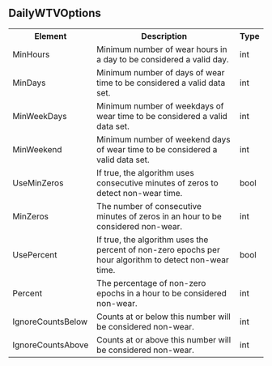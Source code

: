 ## DailyWTVOptions


<table>
  <tr>
    <th>Element</th>
    <th>Description</th>
    <th>Type</th>
  </tr>
  <tr>
    <td>MinHours</td>
    <td>Minimum number of wear hours in a day to be considered a valid day.</td>
    <td>int</td>
  </tr>
  <tr>
    <td>MinDays</td>
    <td>Minimum number of days of wear time to be considered a valid data set.</td>
    <td>int</td>
  </tr>
  <tr>
    <td>MinWeekDays</td>
    <td>Minimum number of weekdays of wear time to be considered a valid data set.</td>
    <td>int</td>
  </tr>
  <tr>
    <td>MinWeekend</td>
    <td>Minimum number of weekend days of wear time to be considered a valid data set.</td>
    <td>int</td>
  </tr>
  <tr>
    <td>UseMinZeros</td>
    <td>If true, the algorithm uses consecutive minutes of zeros to detect non-wear time.</td>
    <td>bool</td>
  </tr>
  <tr>
    <td>MinZeros</td>
    <td>The number of consecutive minutes of zeros in an hour to be considered non-wear.</td>
    <td>int</td>
  </tr>
  <tr>
    <td>UsePercent</td>
    <td>If true, the algorithm uses the percent of non-zero epochs per hour algorithm to detect non-wear time.</td>
    <td>bool</td>
  </tr>
  <tr>
    <td>Percent</td>
    <td>The percentage of non-zero epochs in a hour to be considered non-wear.</td>
    <td>int</td>
  </tr>
  <tr>
    <td>IgnoreCountsBelow</td>
    <td>Counts at or below this number will be considered non-wear.</td>
    <td>int</td>
  </tr>
  <tr>
    <td>IgnoreCountsAbove</td>
    <td>Counts at or above this number will be considered non-wear.</td>
    <td>int</td>
  </tr>
</table>